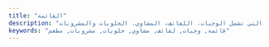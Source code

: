 ```yaml
---
title: "القائمة"
description: "تصفح قائمة مطعمنا الكاملة التي تشمل الوجبات، اللفائف، المشاوي، الحلويات والمشروبات."
keywords: "قائمة, وجبات, لفائف, مشاوي, حلويات, مشروبات, مطعم"
---
```

